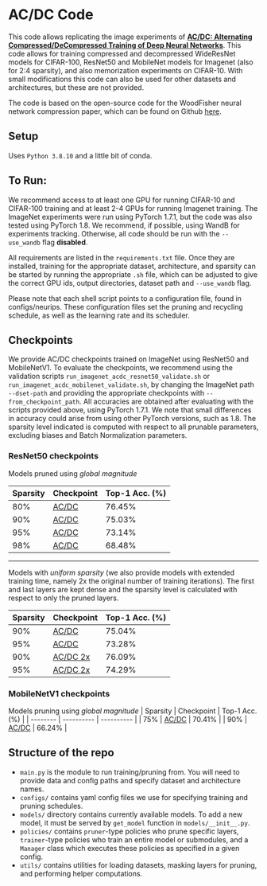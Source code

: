 # AC/DC Code

This code allows replicating the image experiments of [**AC/DC: Alternating Compressed/DeCompressed Training of Deep Neural Networks**](https://arxiv.org/abs/2106.12379). This code allows for training compressed and decompressed WideResNet models for CIFAR-100, ResNet50 and MobileNet models for Imagenet (also for 2:4 sparsity), and also memorization experiments on CIFAR-10. With small modifications this code can also be used for other datasets and architectures, but these are not provided.

The code is based on the open-source code for the WoodFisher neural network compression paper, which can be found on Github [here](http://github.com/IST-DASLab/WoodFisher "here").


## Setup

Uses `Python 3.8.10` and a little bit of conda.
 


## To Run:
We recommend access to at least one GPU for running CIFAR-10 and CIFAR-100 training and at least 2-4 GPUs for running Imagenet training. The ImageNet experiments were run using PyTorch 1.7.1, but the code was also tested using PyTorch 1.8. We recommend, if possible, using WandB for experiments tracking. Otherwise, all code should be run with the `--use_wandb` flag **disabled**.

All requirements are listed in the `requirements.txt` file. Once they are installed, training for the appropriate dataset, architecture, and sparsity can be started by running the appropriate `.sh` file, which can be adjusted to give the correct GPU ids, output directories, dataset path and `--use_wandb` flag.

Please note that each shell script points to a configuration file, found in configs/neurips. These configuration files set the pruning and recycling schedule, as well as the learning rate and its scheduler.

## Checkpoints

We provide AC/DC checkpoints trained on ImageNet using ResNet50 and MobileNetV1. To evaluate the checkpoints, we recommend using the validation scripts `run_imagenet_acdc_resnet50_validate.sh` or `run_imagenet_acdc_mobilenet_validate.sh`, by changing the ImageNet path `--dset-path` and providing the appropriate checkpoints with `--from_checkpoint_path`. All accuracies are obtained after evaluating with the scripts provided above, using PyTorch 1.7.1. We note that small differences in accuracy could arise from using other PyTorch versions, such as 1.8. The sparsity level indicated is computed with respect to all prunable parameters, excluding biases and Batch Normalization parameters.

### ResNet50 checkpoints

Models pruned using *global magnitude*

| Sparsity | Checkpoint | Top-1 Acc. (%) |
| -------- | ---------- | ---------------|
| 80%      | [AC/DC](https://seafile.ist.ac.at/f/081f90d21c9e4236bd14/?dl=1 "AC/DC") | 76.45% | 
| 90%      | [AC/DC](https://seafile.ist.ac.at/f/1b4f578130364e5bb929/?dl=1 "AC/DC") | 75.03% |
| 95%      | [AC/DC](https://seafile.ist.ac.at/f/e51ab6ee47bb490cb119/?dl=1 "AC/DC") | 73.14% |
| 98%      | [AC/DC](https://seafile.ist.ac.at/f/9ec9f8f4eda04c5f9d74/?dl=1 "AC/DC") | 68.48% |

---
Models with *uniform sparsity* (we also provide models with extended training time, namely 2x the original number of training iterations). The first and last layers are kept dense and the sparsity level is calculated with respect to only the pruned layers.

| Sparsity | Checkpoint | Top-1 Acc. (%) |
| -------- | ---------- | ----------     |
| 90%      | [AC/DC](https://seafile.ist.ac.at/f/62d9f99ffb914a12afbe/?dl=1 "AC/DC") | 75.04% |
| 95%      | [AC/DC](https://seafile.ist.ac.at/f/410aeec2a7fa40048e24/?dl=1 "AC/DC") | 73.28% |
| 90%      | [AC/DC 2x](https://seafile.ist.ac.at/f/2adc387b16be471fafdc/?dl=1 "AC/DC") | 76.09% |
| 95%      | [AC/DC 2x](https://seafile.ist.ac.at/f/152b58a5bb33448599ee/?dl=1 "AC/DC") | 74.29% |

### MobileNetV1 checkpoints

Models pruning using *global magnitude*
| Sparsity | Checkpoint | Top-1 Acc. (%) |
| -------- | ---------- | ----------     |
| 75%      | [AC/DC](https://seafile.ist.ac.at/f/d1c1c0dbb42e4b32adc5/?dl=1 "AC/DC") | 70.41% |
| 90%      | [AC/DC](https://seafile.ist.ac.at/f/576714b3f3924a4ea68a/?dl=1 "AC/DC") | 66.24% |



## Structure of the repo

* `main.py` is the module to run training/pruning from. You will need to provide data and config paths and specify dataset and architecture names.
* `configs/` contains yaml config files we use for specifying training and pruning schedules.
* `models/` directory contains currently available models. To add a new model, it must be served by `get_model` function in `models/__init__.py`.
* `policies/` contains `pruner`-type policies who prune specific layers, `trainer`-type policies who train an entire model or submodules, and a `Manager` class which executes these policies as specified in a given config.
* `utils/` contains utilities for loading datasets, masking layers for pruning, and performing helper computations.
